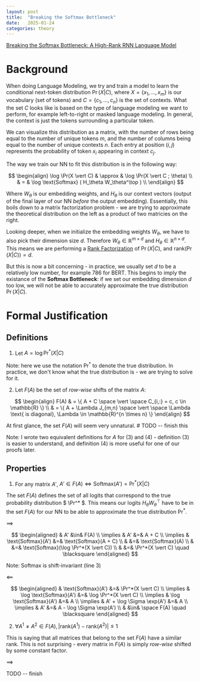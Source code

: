 ```yaml
---
layout: post
title:  "Breaking the Softmax Bottleneck"
date:   2025-01-24
categories: theory
---
```


[Breaking the Softmax Bottleneck:
A High-Rank RNN Language Model](https://arxiv.org/abs/1711.03953)

# Background

When doing Language Modeling, we try and train a model to learn the conditional next-token distribution $\Pr(X \vert C)$, where $X= \lbrace x_1, \dots , x_m \rbrace$ is our vocabulary (set of tokens) and $C = \lbrace c_1, \dots, c_n \rbrace$ is the set of contexts. What the set $C$ looks like is based on the type of language modeling we want to perform, for example left-to-right or masked language modeling. In general, the context is just the tokens surrounding a particular token.

We can visualize this distribution as a matrix, with the number of rows being equal to the number of unique tokens $m$, and the number of columns being equal to the number of unique contexts $n$. Each entry at position $(i, j)$ represents the probability of token $x_i$ appearing in context $c_j$.

The way we train our NN to fit this distribution is in the following way:

$$
\begin{align}
\log \Pr(X \vert C) & \approx & \log \Pr(X \vert C ; \theta) \\
& = & \log \text{Softmax} ( H_\theta W_\theta^\top ) \\
\end{align}
$$

Where $W_\theta$ is our embedding weights, and $H_\theta$ is our context vectors (output of the final layer of our NN *before* the output embedding).
Essentially, this boils down to a matrix factorization problem - we are trying to approximate the theoretical distribution on the left as a product of two
matricies on the right.

Looking deeper, when we initialize the embedding weights $W_\theta$, we have to also pick their dimension size $d$. 
Therefore $W_\theta \in \mathbb{R}^{m \times d}$ and $H_\theta \in \mathbb{R}^{n \times d}$. This means we are performing a 
[Rank Factorization](https://en.wikipedia.org/wiki/Rank_factorization) of $\Pr(X \vert C)$, and $\text{rank}(\Pr(X \vert C)) = d$.

But this is now a bit concerning - in practice, we usually set $d$ to be a relatively low number, for example 786 for BERT.
This begins to imply the existance of the **Softmax Bottleneck**: if we set our embedding dimension $d$ too low, we will not
be able to accurately approximate the true distribution $\Pr(X \vert C)$.

# Formal Justification

## Definitions

1) Let $A = \log \Pr^*(X \vert C)$

Note: here we use the notation $\Pr^*$ to denote the true distribution. In practice, we don't know what the true distribution is - we are trying to solve for it.

2) Let $F(A)$ be the set of *row-wise* shifts of the matrix $A$:

$$
\begin{align}
F(A) & = \{ A + C \space \vert \space C_{i,:} = c, c \in \mathbb{R}  \} \\
& = \{ A + \Lambda J_{m,n} \space \vert \space \Lambda \text{ is diagonal}, \Lambda \in \mathbb{R}^{n \times n} \}
\end{align}
$$

At first glance, the set $F(A)$ will seem very unnatural. # TODO -- finish this

Note: I wrote two equivalent definitions for $A$ for (3) and (4) - definition (3) is easier to understand,
and definition (4) is more useful for one of our proofs later.

## Properties

1) For any matrix $A'$, $A' \in F(A) \iff \text{Softmax}(A') = \Pr^*(X \vert C)$

The set $F(A)$ defines the set of all logits that correspond to the true probability distribution $ \Pr^* $.  This means our logits $H_\theta W_\theta^\top$ have to be in the set $F(A)$ for our NN to be able to approximate the true distribution $\Pr^*$.


$\implies$

$$
\begin{aligned}
    &  A' &\in& F(A) \\
    \implies & A' &=& A + C \\
    \implies & \text{Softmax}(A') &=& \text{Softmax}(A + C) \\
    & &=& \text{Softmax}(A) \\
    & &=& \text{Softmax}(\log \Pr^*(X \vert C)) \\
    & &=& \Pr^*(X \vert C) \quad \blacksquare
\end{aligned}
$$

Note: Softmax is shift-invariant (line 3)


$\impliedby$

$$
\begin{aligned}
& \text{Softmax}(A') &=& \Pr^*(X \vert C) \\
\implies & \log \text{Softmax}(A') &=& \log \Pr^*(X \vert C) \\
\implies & \log \text{Softmax}(A') &=& A \\
\implies & A' + \log \Sigma \exp(A') &=& A \\
\implies & A' &=& A - \log \Sigma \exp(A') \\
& &\in& \space F(A) \quad \blacksquare
\end{aligned}
$$


2) $\forall A^1 \neq A^2 \in F(A), \vert \text{rank}(A^1) - \text{rank}(A^2) \vert \leq 1$

This is saying that all matrices that belong to the set $F(A)$ have a similar rank. This is not surprising - every matrix in $F(A)$ is simply *row-wise* shifted by some constant factor.

$\implies$

TODO -- finish